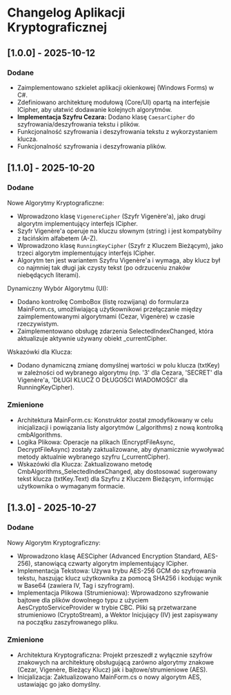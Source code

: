 # Changelog Aplikacji Kryptograficznej 

## [1.0.0] - 2025-10-12
### Dodane
- Zaimplementowano szkielet aplikacji okienkowej (Windows Forms) w C#.
- Zdefiniowano architekturę modułową (Core/UI) opartą na interfejsie ICipher, aby ułatwić dodawanie kolejnych algorytmów.
- **Implementacja Szyfru Cezara:** Dodano klasę `CaesarCipher` do szyfrowania/deszyfrowania tekstu i plików.
- Funkcjonalność szyfrowania i deszyfrowania tekstu z wykorzystaniem klucza.
- Funkcjonalność szyfrowania i deszyfrowania plików.

## [1.1.0] - 2025-10-20
### Dodane
Nowe Algorytmy Kryptograficzne:
- Wprowadzono klasę `VigenereCipher` (Szyfr Vigenère'a), jako drugi algorytm implementujący interfejs ICipher.
- Szyfr Vigenère'a operuje na kluczu słownym (string) i jest kompatybilny z łacińskim alfabetem (A-Z).
- Wprowadzono klasę `RunningKeyCipher` (Szyfr z Kluczem Bieżącym), jako trzeci algorytm implementujący interfejs ICipher.
- Algorytm ten jest wariantem Szyfru Vigenère'a i wymaga, aby klucz był co najmniej tak długi jak czysty tekst (po odrzuceniu znaków niebędących literami).

Dynamiczny Wybór Algorytmu (UI):
- Dodano kontrolkę ComboBox (listę rozwijaną) do formularza MainForm.cs, umożliwiającą użytkownikowi przełączanie między zaimplementowanymi algorytmami (Cezar, Vigenère) w czasie rzeczywistym.
- Zaimplementowano obsługę zdarzenia SelectedIndexChanged, która aktualizuje aktywnie używany obiekt _currentCipher.

Wskazówki dla Klucza:
- Dodano dynamiczną zmianę domyślnej wartości w polu klucza (txtKey) w zależności od wybranego algorytmu (np. '3' dla Cezara, 'SECRET' dla Vigenère'a, 'DŁUGI KLUCZ O DŁUGOŚCI WIADOMOŚCI' dla RunningKeyCipher).

### Zmienione
- Architektura MainForm.cs: Konstruktor został zmodyfikowany w celu inicjalizacji i powiązania listy algorytmów (_algorithms) z nową kontrolką cmbAlgorithms.
- Logika Plikowa: Operacje na plikach (EncryptFileAsync, DecryptFileAsync) zostały zaktualizowane, aby dynamicznie wywoływać metody aktualnie wybranego szyfru (_currentCipher).
- Wskazówki dla Klucza: Zaktualizowano metodę CmbAlgorithms_SelectedIndexChanged, aby dostosować sugerowany tekst klucza (txtKey.Text) dla Szyfru z Kluczem Bieżącym, informując użytkownika o wymaganym formacie.

## [1.3.0] - 2025-10-27
### Dodane
Nowy Algorytm Kryptograficzny:
- Wprowadzono klasę AESCipher (Advanced Encryption Standard, AES-256), stanowiącą czwarty algorytm implementujący ICipher.
- Implementacja Tekstowa: Używa trybu AES-256 GCM do szyfrowania tekstu, haszując klucz użytkownika za pomocą SHA256 i kodując wynik w Base64 (zawiera IV, Tag i szyfrogram).
- Implementacja Plikowa (Strumieniowa): Wprowadzono szyfrowanie bajtowe dla plików dowolnego typu z użyciem AesCryptoServiceProvider w trybie CBC. Pliki są przetwarzane strumieniowo (CryptoStream), a Wektor Inicjujący (IV) jest zapisywany na początku zaszyfrowanego pliku.

### Zmienione
- Architektura Kryptograficzna: Projekt przeszedł z wyłącznie szyfrów znakowych na architekturę obsługującą zarówno algorytmy znakowe (Cezar, Vigenère, Bieżący Klucz) jak i bajtowe/strumieniowe (AES).
- Inicjalizacja: Zaktualizowano MainForm.cs o nowy algorytm AES, ustawiając go jako domyślny.
